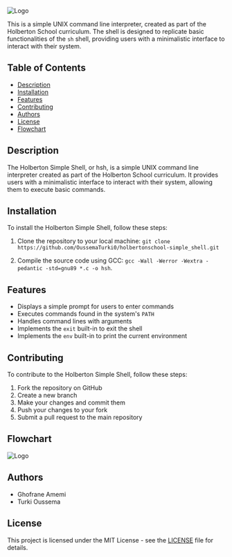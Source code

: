 
![Logo](https://blog.holbertonschool.com/wp-content/uploads/2021/05/cropped-Fichier-16.png)




This is a simple UNIX command line interpreter, created as part of the Holberton School curriculum. The shell is designed to replicate basic functionalities of the `sh` shell, providing users with a minimalistic interface to interact with their system.

## Table of Contents

- [Description](#description)
- [Installation](#installation)
- [Features](#features)
- [Contributing](#contributing)
- [Authors](#authors)
- [License](#license)
- [Flowchart](#Flowchart)
## Description

The Holberton Simple Shell, or hsh, is a simple UNIX command line interpreter created as part of the Holberton School curriculum. It provides users with a minimalistic interface to interact with their system, allowing them to execute basic commands.

## Installation

To install the Holberton Simple Shell, follow these steps:

1. Clone the repository to your local machine:
``git clone https://github.com/OussemaTurki0/holbertonschool-simple_shell.git``

2. Compile the source code using GCC:
`gcc -Wall -Werror -Wextra -pedantic -std=gnu89 *.c -o hsh`.  

## Features

- Displays a simple prompt for users to enter commands
- Executes commands found in the system's `PATH`
- Handles command lines with arguments
- Implements the `exit` built-in to exit the shell
- Implements the `env` built-in to print the current environment

## Contributing

To contribute to the Holberton Simple Shell, follow these steps:

1. Fork the repository on GitHub
2. Create a new branch
3. Make your changes and commit them
4. Push your changes to your fork
5. Submit a pull request to the main repository

## Flowchart


![Logo](https://i.ibb.co/5MZBFmb/flowcharsimpleshell001.png)


## Authors

- Ghofrane Amemi
- Turki Oussema

## License

This project is licensed under the MIT License - see the [LICENSE](LICENSE) file for details.


